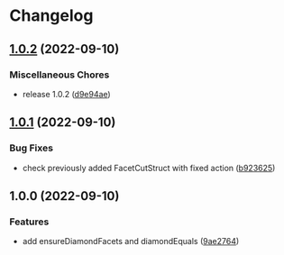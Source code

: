 # Changelog

## [1.0.2](https://github.com/ubinatus/diamond-diff/compare/v1.0.1...v1.0.2) (2022-09-10)


### Miscellaneous Chores

* release 1.0.2 ([d9e94ae](https://github.com/ubinatus/diamond-diff/commit/d9e94aea173435df26b746e410026506a8729760))

## [1.0.1](https://github.com/ubinatus/diamond-diff/compare/v1.0.0...v1.0.1) (2022-09-10)


### Bug Fixes

* check previously added FacetCutStruct with fixed action ([b923625](https://github.com/ubinatus/diamond-diff/commit/b92362536e98fa388ac88339d5ee8208a9688ead))

## 1.0.0 (2022-09-10)


### Features

* add ensureDiamondFacets and diamondEquals ([9ae2764](https://github.com/ubinatus/diamond-diff/commit/9ae2764268834ef64dedb341ac5c0aae407971b2))
